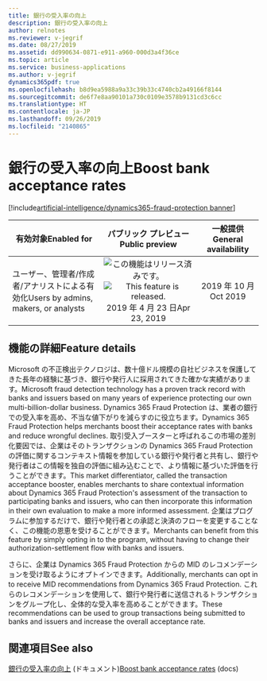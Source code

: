 ```yaml
---
title: 銀行の受入率の向上
description: 銀行の受入率の向上
author: relnotes
ms.reviewer: v-jegrif
ms.date: 08/27/2019
ms.assetid: dd990634-0871-e911-a960-000d3a4f36ce
ms.topic: article
ms.service: business-applications
ms.author: v-jegrif
dynamics365pdf: true
ms.openlocfilehash: b8d9ea5988a9a33c39b33c4740cb2a49166f8144
ms.sourcegitcommit: de6f7e8aa90101a730c0109e3578b9131cd3c6cc
ms.translationtype: HT
ms.contentlocale: ja-JP
ms.lasthandoff: 09/26/2019
ms.locfileid: "2140865"
---
```

# <a name="boost-bank-acceptance-rates"></a><span data-ttu-id="a7915-103">銀行の受入率の向上</span><span class="sxs-lookup"><span data-stu-id="a7915-103">Boost bank acceptance rates</span></span>
[!include[artificial-intelligence/dynamics365-fraud-protection banner](../includes/artificial-intelligence/dynamics365-fraud-protection.md)]

| <span data-ttu-id="a7915-104">有効対象</span><span class="sxs-lookup"><span data-stu-id="a7915-104">Enabled for</span></span>    |  <span data-ttu-id="a7915-105">パブリック プレビュー</span><span class="sxs-lookup"><span data-stu-id="a7915-105">Public preview</span></span> | <span data-ttu-id="a7915-106">一般提供</span><span class="sxs-lookup"><span data-stu-id="a7915-106">General availability</span></span> | 
| ---------- | :----------: |:----------: |
|<span data-ttu-id="a7915-107">ユーザー、管理者/作成者/アナリストによる有効化</span><span class="sxs-lookup"><span data-stu-id="a7915-107">Users by admins, makers, or analysts</span></span>|<span data-ttu-id="a7915-108">![この機能はリリース済みです。](/dynamics365-release-plan/media/green-checkmark.png "この機能はリリース済みです。")</span><span class="sxs-lookup"><span data-stu-id="a7915-108">![This feature is released.](/dynamics365-release-plan/media/green-checkmark.png "This feature is released.")</span></span> <span data-ttu-id="a7915-109">2019 年 4 月 23 日</span><span class="sxs-lookup"><span data-stu-id="a7915-109">Apr 23, 2019</span></span>| <span data-ttu-id="a7915-110">2019 年 10 月</span><span class="sxs-lookup"><span data-stu-id="a7915-110">Oct 2019</span></span>|






## <a name="feature-details"></a><span data-ttu-id="a7915-111">機能の詳細</span><span class="sxs-lookup"><span data-stu-id="a7915-111">Feature details</span></span>
<!--feature detail start -->
<span data-ttu-id="a7915-112">Microsoft の不正検出テクノロジは、数十億ドル規模の自社ビジネスを保護してきた長年の経験に基づき、銀行や発行人に採用されてきた確かな実績があります。</span><span class="sxs-lookup"><span data-stu-id="a7915-112">Microsoft fraud detection technology has a proven track record with banks and issuers based on many years of experience protecting our own multi-billion-dollar business.</span></span> <span data-ttu-id="a7915-113">Dynamics 365 Fraud Protection は、業者の銀行での受入率を高め、不当な値下がりを減らすのに役立ちます。</span><span class="sxs-lookup"><span data-stu-id="a7915-113">Dynamics 365 Fraud Protection helps merchants boost their acceptance rates with banks and reduce wrongful declines.</span></span> <span data-ttu-id="a7915-114">取引受入ブースターと呼ばれるこの市場の差別化要因では、企業はそのトランザクションの Dynamics 365 Fraud Protection の評価に関するコンテキスト情報を参加している銀行や発行者と共有し、銀行や発行者はこの情報を独自の評価に組み込むことで、より情報に基づいた評価を行うことができます。</span><span class="sxs-lookup"><span data-stu-id="a7915-114">This market differentiator, called the transaction acceptance booster, enables merchants to share contextual information about Dynamics 365 Fraud Protection's assessment of the transaction to participating banks and issuers, who can then incorporate this information in their own evaluation to make a more informed assessment.</span></span> <span data-ttu-id="a7915-115">企業はプログラムに参加するだけで、銀行や発行者との承認と決済のフローを変更することなく、この機能の恩恵を受けることができます。</span><span class="sxs-lookup"><span data-stu-id="a7915-115">Merchants can benefit from this feature by simply opting in to the program, without having to change their authorization-settlement flow with banks and issuers.</span></span>

<span data-ttu-id="a7915-116">さらに、企業は Dynamics 365 Fraud Protection からの MID のレコメンデーションを受け取るようにオプトインできます。</span><span class="sxs-lookup"><span data-stu-id="a7915-116">Additionally, merchants can opt in to receive MID recommendations from Dynamics 365 Fraud Protection.</span></span> <span data-ttu-id="a7915-117">これらのレコメンデーションを使用して、銀行や発行者に送信されるトランザクションをグループ化し、全体的な受入率を高めることができます。</span><span class="sxs-lookup"><span data-stu-id="a7915-117">These recommendations can be used to group transactions being submitted to banks and issuers and increase the overall acceptance rate.</span></span>
<!--feature detail end -->












## <a name="see-also"></a><span data-ttu-id="a7915-118">関連項目</span><span class="sxs-lookup"><span data-stu-id="a7915-118">See also</span></span>

<span data-ttu-id="a7915-119">[銀行の受入率の向上](https://docs.microsoft.com/dynamics365/fraud-protection/transaction-acceptance-booster) (ドキュメント)</span><span class="sxs-lookup"><span data-stu-id="a7915-119">[Boost bank acceptance rates](https://docs.microsoft.com/dynamics365/fraud-protection/transaction-acceptance-booster) (docs)</span></span>
